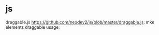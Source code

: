 # js

draggable.js https://github.com/neodev2/js/blob/master/draggable.js:
mke elements draggable
usage:
